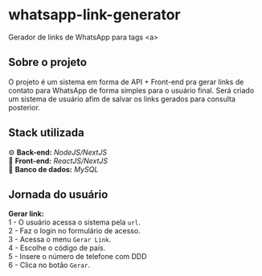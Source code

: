 # whatsapp-link-generator

Gerador de links de WhatsApp para tags &lt;a>

## Sobre o projeto

O projeto é um sistema em forma de API + Front-end pra gerar links de contato para WhatsApp de forma simples para o usuário final. Será criado um sistema de usuário afim de salvar os links gerados para consulta posterior.

## Stack utilizada

⚙ **Back-end:** _NodeJS/NextJS_<br>
📲 **Front-end:** _ReactJS/NextJS_<br>
💾 **Banco de dados:** _MySQL_<br>

## Jornada do usuário

**Gerar link:**<br>
1 - O usuário acessa o sistema pela `url`.<br>
2 - Faz o login no formulário de acesso.<br>
3 - Acessa o menu `Gerar Link`.<br>
4 - Escolhe o código de país.<br>
5 - Insere o número de telefone com DDD<br>
6 - Clica no botão `Gerar`.<br>
